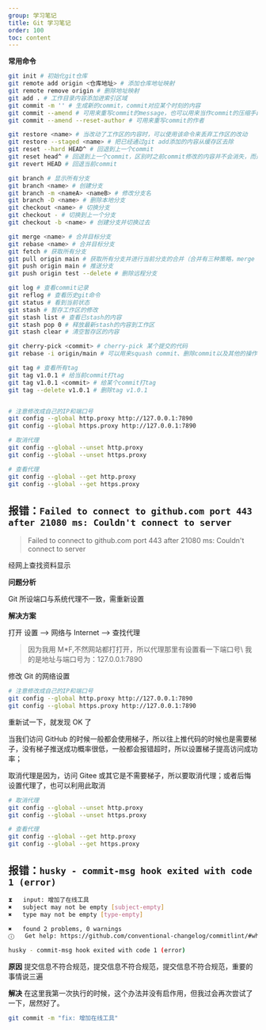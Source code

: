 ```yaml
---
group: 学习笔记
title: Git 学习笔记
order: 100
toc: content
---
```


**常用命令**

```bash
git init # 初始化git仓库
git remote add origin <仓库地址> # 添加仓库地址映射
git remote remove origin # 删除地址映射
git add . # 工作目录内容添加进索引区域
git commit -m '' # 生成新的commit，commit对应某个时刻的内容
git commit --amend # 可用来重写commit的message，也可以用来当作commit的压缩手段
git commit --amend --reset-author # 可用来重写commit的作者

git restore <name> # 当改动了工作区的内容时，可以使用该命令来丢弃工作区的改动
git restore --staged <name> # 把已经通过git add添加的内容从缓存区去除
git reset --hard HEAD^ # 回退到上一个commit
git reset head^ # 回退到上一个commit，区别时之前commit修改的内容并不会消失，而是保存在工作目录中
git revert HEAD # 回退当前commit

git branch # 显示所有分支
git branch <name> # 创建分支
git branch -m <nameA> <nameB> # 修改分支名
git branch -D <name> # 删除本地分支
git checkout <name> # 切换分支
git checkout - # 切换到上一个分支
git checkout -b <name> # 创建分支并切换过去

git merge <name> # 合并目标分支
git rebase <name> # 合并目标分支
git fetch # 获取所有分支
git pull origin main # 获取所有分支并进行当前分支的合并（合并有三种策略，merge（默认），rebase，只允许fast-forward的merge）
git push origin main # 推送分支
git push origin test --delete # 删除远程分支

git log # 查看commit记录
git reflog # 查看历史git命令
git status # 看到当前状态
git stash # 暂存工作区的修改
git stash list # 查看已stash的内容
git stash pop 0 # 释放最新stash的内容到工作区
git stash clear # 清空暂存区的内容

git cherry-pick <commit> # cherry-pick 某个提交的代码
git rebase -i origin/main # 可以用来squash commit、删除commit以及其他的操作

git tag # 查看所有tag
git tag v1.0.1 # 给当前commit打tag
git tag v1.0.1 <commit> # 给某个commit打tag
git tag --delete v1.0.1 # 删除tag v1.0.1


# 注意修改成自己的IP和端口号
git config --global http.proxy http://127.0.0.1:7890
git config --global https.proxy http://127.0.0.1:7890

# 取消代理
git config --global --unset http.proxy
git config --global --unset https.proxy

# 查看代理
git config --global --get http.proxy
git config --global --get https.proxy
```

## 报错：`Failed to connect to github.com port 443 after 21080 ms: Couldn't connect to server`

> Failed to connect to github.com port 443 after 21080 ms: Couldn't connect to server

经网上查找资料显示

**问题分析**

Git 所设端口与系统代理不一致，需重新设置

**解决方案**

打开 设置 --> 网络与 Internet --> 查找代理

> 因为我用 M\*F,不然网站都打打开，所以代理那里有设置看一下端口号\ 我的是地址与端口号为：127.0.0.1:7890

修改 Git 的网络设置

```bash
# 注意修改成自己的IP和端口号
git config --global http.proxy http://127.0.0.1:7890
git config --global https.proxy http://127.0.0.1:7890
```

重新试一下，就发现 OK 了

当我们访问 GitHub 的时候一般都会使用梯子，所以往上推代码的时候也是需要梯子，没有梯子推送成功概率很低，一般都会报错超时，所以设置梯子提高访问成功率；

取消代理是因为，访问 Gitee 或其它是不需要梯子，所以要取消代理；或者后悔设置代理了，也可以利用此取消

```bash
# 取消代理
git config --global --unset http.proxy
git config --global --unset https.proxy

# 查看代理
git config --global --get http.proxy
git config --global --get https.proxy
```

## 报错：`husky - commit-msg hook exited with code 1 (error)`

```bash
⧗   input: 增加了在线工具
✖   subject may not be empty [subject-empty]
✖   type may not be empty [type-empty]

✖   found 2 problems, 0 warnings
ⓘ   Get help: https://github.com/conventional-changelog/commitlint/#what-is-commitlint

husky - commit-msg hook exited with code 1 (error)
```

**原因**
提交信息不符合规范，提交信息不符合规范，提交信息不符合规范，重要的事情说三遍

**解决**
在这里我第一次执行的时候，这个办法并没有启作用，但我过会再次尝试了一下，居然好了。

```bash
git commit -m "fix: 增加在线工具"
```
